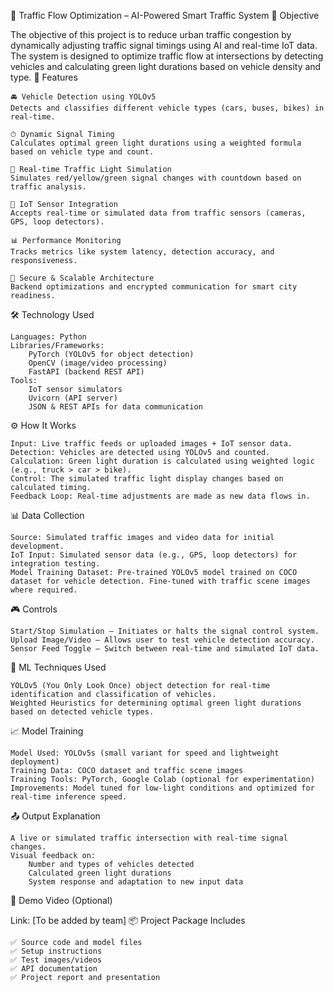 🚦 Traffic Flow Optimization – AI-Powered Smart Traffic System
🎯 Objective

The objective of this project is to reduce urban traffic congestion by dynamically adjusting traffic signal timings using AI and real-time IoT data. The system is designed to optimize traffic flow at intersections by detecting vehicles and calculating green light durations based on vehicle density and type.
🌟 Features

    🚘 Vehicle Detection using YOLOv5
    Detects and classifies different vehicle types (cars, buses, bikes) in real-time.

    ⏱ Dynamic Signal Timing
    Calculates optimal green light durations using a weighted formula based on vehicle type and count.

    🔄 Real-time Traffic Light Simulation
    Simulates red/yellow/green signal changes with countdown based on traffic analysis.

    📡 IoT Sensor Integration
    Accepts real-time or simulated data from traffic sensors (cameras, GPS, loop detectors).

    📊 Performance Monitoring
    Tracks metrics like system latency, detection accuracy, and responsiveness.

    🔐 Secure & Scalable Architecture
    Backend optimizations and encrypted communication for smart city readiness.

🛠 Technology Used

    Languages: Python
    Libraries/Frameworks:
        PyTorch (YOLOv5 for object detection)
        OpenCV (image/video processing)
        FastAPI (backend REST API)
    Tools:
        IoT sensor simulators
        Uvicorn (API server)
        JSON & REST APIs for data communication

⚙️ How It Works

    Input: Live traffic feeds or uploaded images + IoT sensor data.
    Detection: Vehicles are detected using YOLOv5 and counted.
    Calculation: Green light duration is calculated using weighted logic (e.g., truck > car > bike).
    Control: The simulated traffic light display changes based on calculated timing.
    Feedback Loop: Real-time adjustments are made as new data flows in.

📊 Data Collection

    Source: Simulated traffic images and video data for initial development.
    IoT Input: Simulated sensor data (e.g., GPS, loop detectors) for integration testing.
    Model Training Dataset: Pre-trained YOLOv5 model trained on COCO dataset for vehicle detection. Fine-tuned with traffic scene images where required.

🎮 Controls

    Start/Stop Simulation – Initiates or halts the signal control system.
    Upload Image/Video – Allows user to test vehicle detection accuracy.
    Sensor Feed Toggle – Switch between real-time and simulated IoT data.

🧠 ML Techniques Used

    YOLOv5 (You Only Look Once) object detection for real-time identification and classification of vehicles.
    Weighted Heuristics for determining optimal green light durations based on detected vehicle types.

📈 Model Training

    Model Used: YOLOv5s (small variant for speed and lightweight deployment)
    Training Data: COCO dataset and traffic scene images
    Training Tools: PyTorch, Google Colab (optional for experimentation)
    Improvements: Model tuned for low-light conditions and optimized for real-time inference speed.

📤 Output Explanation

    A live or simulated traffic intersection with real-time signal changes.
    Visual feedback on:
        Number and types of vehicles detected
        Calculated green light durations
        System response and adaptation to new input data

🎥 Demo Video (Optional)

Link: [To be added by team]
📦 Project Package Includes

    ✅ Source code and model files
    ✅ Setup instructions
    ✅ Test images/videos
    ✅ API documentation
    ✅ Project report and presentation
